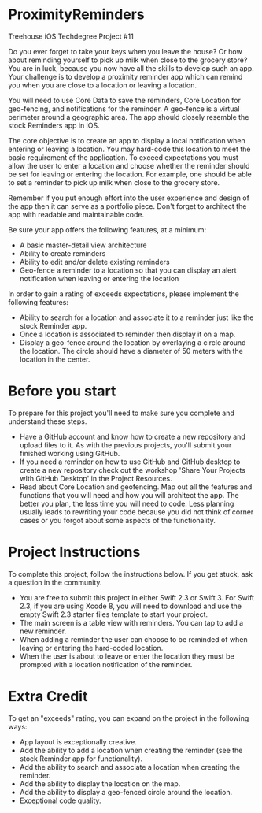 # ProximityReminders

Treehouse iOS Techdegree Project #11

Do you ever forget to take your keys when you leave the house? Or how about reminding yourself to pick up milk when close to the grocery store? You are in luck, because you now have all the skills to develop such an app. Your challenge is to develop a proximity reminder app which can remind you when you are close to a location or leaving a location.

You will need to use Core Data to save the reminders, Core Location for geo-fencing, and notifications for the reminder. A geo-fence is a virtual perimeter around a geographic area. The app should closely resemble the stock Reminders app in iOS.

The core objective is to create an app to display a local notification when entering or leaving a location. You may hard-code this location to meet the basic requirement of the application. To exceed expectations you must allow the user to enter a location and choose whether the reminder should be set for leaving or entering the location. For example, one should be able to set a reminder to pick up milk when close to the grocery store.

Remember if you put enough effort into the user experience and design of the app then it can serve as a portfolio piece. Don't forget to architect the app with readable and maintainable code.

Be sure your app offers the following features, at a minimum:

- A basic master-detail view architecture
- Ability to create reminders
- Ability to edit and/or delete existing reminders
- Geo-fence a reminder to a location so that you can display an alert notification when leaving or entering the location

In order to gain a rating of exceeds expectations, please implement the following features:

- Ability to search for a location and associate it to a reminder just like the stock Reminder app.
- Once a location is associated to reminder then display it on a map.
- Display a geo-fence around the location by overlaying a circle around the location. The circle should have a diameter of 50 meters with the location in the center.

# Before you start

To prepare for this project you'll need to make sure you complete and understand these steps.

- Have a GitHub account and know how to create a new repository and upload files to it. As with the previous projects, you'll submit your finished working using GitHub.
- If you need a reminder on how to use GitHub and GitHub desktop to create a new repository check out the workshop 'Share Your Projects wIth GitHub Desktop' in the Project Resources.
- Read about Core Location and geofencing. Map out all the features and functions that you will need and how you will architect the app. The better you plan, the less time you will need to code. Less planning usually leads to rewriting your code because you did not think of corner cases or you forgot about some aspects of the functionality.

# Project Instructions

To complete this project, follow the instructions below. If you get stuck, ask a question in the community.

- You are free to submit this project in either Swift 2.3 or Swift 3. For Swift 2.3, if you are using Xcode 8, you will need to download and use the empty Swift 2.3 starter files template to start your project.
- The main screen is a table view with reminders. You can tap to add a new reminder.
- When adding a reminder the user can choose to be reminded of when leaving or entering the hard-coded location.
- When the user is about to leave or enter the location they must be prompted with a location notification of the reminder.

# Extra Credit

To get an "exceeds" rating, you can expand on the project in the following ways:

- App layout is exceptionally creative.
- Add the ability to add a location when creating the reminder (see the stock Reminder app for functionality).
- Add the ability to search and associate a location when creating the reminder.
- Add the ability to display the location on the map.
- Add the ability to display a geo-fenced circle around the location.
- Exceptional code quality.
